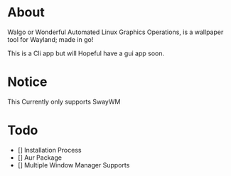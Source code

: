 # About

Walgo or Wonderful Automated Linux Graphics Operations, 
is a wallpaper tool for Wayland; made in go!

This is a Cli app but will Hopeful have a gui app soon.


# Notice

This Currently only supports SwayWM



# Todo

- [] Installation Process
- [] Aur Package
- [] Multiple Window Manager Supports
